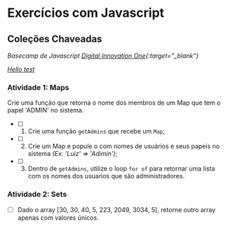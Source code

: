 # Exercícios com Javascript

## Coleções Chaveadas
*Basecamp de Javascript [Digital Innovation One](https://dio.me/sign-up?ref=DD8ANWA8RE){:target="\_blank"}*

*<a href="https://dio.me/sign-up?ref=DD8ANWA8RE/?target=_blank">Hello test</a>*

### Atividade 1: Maps

Crie uma função que retorna o nome dos membros de um Map que tem o papel 'ADMIN' no sistema.

- [ ] 1. Crie uma função ```getAdmins``` que recebe um ```Map```;
- [ ] 2. Crie um Map e popule o com nomes de usuários e seus papeis no sistema _(Ex: 'Luiz' => 'Adimin')_;
- [ ] 3. Dentro de ```getAdmins```, utilize o loop ```for of``` para retornar uma lista com os nomes dos usuarios que são administradores. 

### Atividade 2: Sets

- [ ] Dado o array [30, 30, 40, 5, 223, 2049, 3034, 5], retorne outro array apenas com valores únicos.

